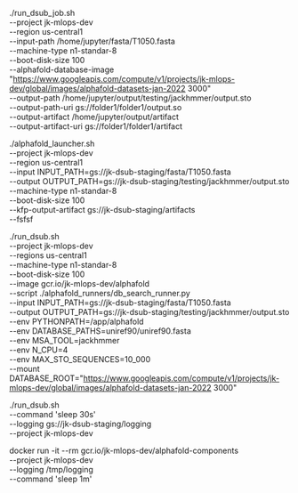 ./run_dsub_job.sh \
--project jk-mlops-dev \
--region us-central1 \
--input-path /home/jupyter/fasta/T1050.fasta \
--machine-type n1-standar-8 \
--boot-disk-size 100 \
--alphafold-database-image "https://www.googleapis.com/compute/v1/projects/jk-mlops-dev/global/images/alphafold-datasets-jan-2022 3000" \
--output-path /home/jupyter/output/testing/jackhmmer/output.sto \
--output-path-uri gs://folder1/folder1/output.so \
--output-artifact /home/jupyter/output/artifact \
--output-artifact-uri gs://folder1/folder1/artifact 


./alphafold_launcher.sh \
--project jk-mlops-dev \
--region us-central1 \
--input INPUT_PATH=gs://jk-dsub-staging/fasta/T1050.fasta \
--output OUTPUT_PATH=gs://jk-dsub-staging/testing/jackhmmer/output.sto \
--machine-type n1-standar-8 \
--boot-disk-size 100 \
--kfp-output-artifact gs://jk-dsub-staging/artifacts \
--fsfsf


./run_dsub.sh \
--project jk-mlops-dev \
--regions us-central1 \
--machine-type n1-standar-8 \
--boot-disk-size 100 \
--image gcr.io/jk-mlops-dev/alphafold \
--script ./alphafold_runners/db_search_runner.py \
--input INPUT_PATH=gs://jk-dsub-staging/fasta/T1050.fasta \
--output OUTPUT_PATH=gs://jk-dsub-staging/testing/jackhmmer/output.sto \
--env PYTHONPATH=/app/alphafold \
--env DATABASE_PATHS=uniref90/uniref90.fasta \
--env MSA_TOOL=jackhmmer \
--env N_CPU=4 \
--env MAX_STO_SEQUENCES=10_000 \
--mount DATABASE_ROOT="https://www.googleapis.com/compute/v1/projects/jk-mlops-dev/global/images/alphafold-datasets-jan-2022 3000"


./run_dsub.sh \
--command 'sleep 30s' \
--logging gs://jk-dsub-staging/logging \
--project jk-mlops-dev 


docker run -it --rm gcr.io/jk-mlops-dev/alphafold-components \
--project jk-mlops-dev \
--logging /tmp/logging \
--command 'sleep 1m'